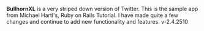 **BullhornXL**
is a very striped down version of Twitter. This is the sample app
from Michael Hartl's, Ruby on Rails Tutorial. I have made quite a
few changes and continue to add new functionality and features.
v-2.4.2510
